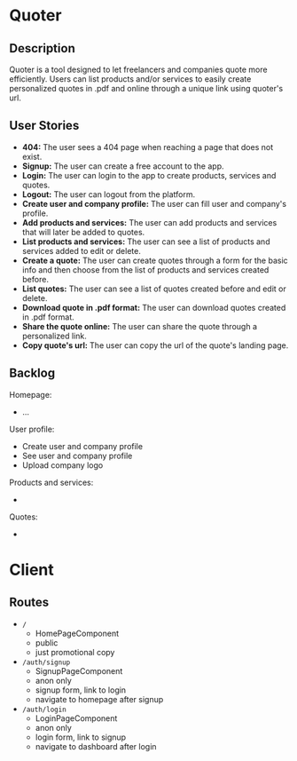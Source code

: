 # Quoter

## Description

Quoter is a tool designed to let freelancers and companies quote more efficiently. Users can list products and/or services to easily create personalized quotes in .pdf and online through a unique link using quoter's url.

## User Stories

- **404:** The user sees a 404 page when reaching a page that does not exist.
- **Signup:** The user can create a free account to the app.
- **Login:** The user can login to the app to create products, services and quotes.
- **Logout:**  The user can logout from the platform.
- **Create user and company profile:**  The user can fill user and company's profile.
- **Add products and services:** The user can add products and services that will later be added to quotes.
- **List products and services:** The user can see a list of products and services added to edit or delete.
- **Create a quote:** The user can create quotes through a form for the basic info and then choose from the list of products and services created before.
- **List quotes:** The user can see a list of quotes created before and edit or delete.
- **Download quote in .pdf format:** The user can download quotes created in .pdf format.
- **Share the quote online:** The user can share the quote through a personalized link.
- **Copy quote's url:** The user can copy the url of the quote's landing page.

## Backlog

Homepage:

- ...

User profile:

- Create user and company profile
- See user and company profile
- Upload company logo

Products and services:

- 

Quotes:

- 

# Client

## Routes

- `/`
  - HomePageComponent
  - public
  - just promotional copy
- `/auth/signup`
  - SignupPageComponent
  - anon only
  - signup form, link to login
  - navigate to homepage after signup
- `/auth/login`
  - LoginPageComponent
  - anon only
  - login form, link to signup
  - navigate to dashboard after login